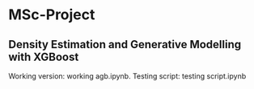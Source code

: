 # MSc-Project
## Density Estimation and Generative Modelling with XGBoost
Working version: working agb.ipynb.
Testing script: testing script.ipynb

